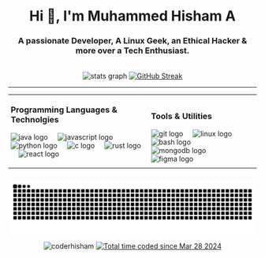 <h1 align="center">Hi 👋, I'm Muhammed Hisham A</h1>
<h3 align="center">A passionate Developer, A Linux Geek, an Ethical Hacker & more over a Tech Enthusiast.</h3>
<br>

<div align="center">
  <img src="https://github-readme-stats.vercel.app/api?username=coderhisham&hide_title=false&hide_rank=false&show_icons=true&include_all_commits=true&count_private=true&disable_animations=false&theme=blue-green&locale=en&hide_border=false&order=1" height="150" alt="stats graph" width="500" />
  <a href="https://git.io/streak-stats"><img src="https://streak-stats.demolab.com?user=coderhisham&theme=blue-green" height="150" alt="GitHub Streak" width="500"/></a>
</div>

<hr>
<div id="image-table" align="center">
    <table>
        <tr>
            <td style="padding:5px">
              <h3 style="margin-top: 0px; paddding-top:0px;">Programming Languages &amp; Technolgies</h3>
                 <img src="https://cdn.jsdelivr.net/gh/devicons/devicon/icons/java/java-original.svg" height="40" alt="java logo"  />
  <img width="12" />
  <img src="https://cdn.jsdelivr.net/gh/devicons/devicon/icons/javascript/javascript-original.svg" height="40" alt="javascript logo"  />
  <img width="12" />
  <img src="https://cdn.jsdelivr.net/gh/devicons/devicon/icons/python/python-original.svg" height="40" alt="python logo"  />
  <img width="12" />
  <img src="https://cdn.jsdelivr.net/gh/devicons/devicon/icons/c/c-original.svg" height="40" alt="c logo"  />
  <img width="12" />
  <img src="https://cdn.simpleicons.org/rust/ffffff" height="40" alt="rust logo"/>
  <img width="12" />
  <img src="https://cdn.jsdelivr.net/gh/devicons/devicon/icons/react/react-original.svg" height="40" alt="react logo"  />
  <img width="12" />
            </td>
            <td style="padding:10px">
              <h3>Tools & Utilities</h3>
               <img src="https://cdn.jsdelivr.net/gh/devicons/devicon/icons/git/git-original.svg" height="40" alt="git logo"  />
               <img width="12" />
  <img src="https://cdn.jsdelivr.net/gh/devicons/devicon/icons/linux/linux-original.svg" height="40" alt="linux logo"  />
  <img width="12" />
  <img src="https://cdn.jsdelivr.net/gh/devicons/devicon/icons/bash/bash-original.svg" height="40" alt="bash logo"  />
  <img width="12" />
  <img src="https://cdn.jsdelivr.net/gh/devicons/devicon/icons/mongodb/mongodb-original.svg" height="40" alt="mongodb logo"  />
  <img width="12" />
  <img src="https://cdn.jsdelivr.net/gh/devicons/devicon/icons/figma/figma-original.svg" height="40" alt="figma logo"  />
            </td>
        </tr>
    </table>
</div>

###
<div align="center"><img src="https://raw.githubusercontent.com/coderhisham/coderhisham/output/snake.svg" alt="Snake animation" /></div>

<p align="center"> <img src="https://komarev.com/ghpvc/?username=coderhisham&label=Profile%20views&color=0e75b6&style=flat" alt="coderhisham" /> <a href="https://wakatime.com/@018e82dc-399b-4b20-a496-79b1527d0a44"><img src="https://wakatime.com/badge/user/018e82dc-399b-4b20-a496-79b1527d0a44.svg" alt="Total time coded since Mar 28 2024" /></a> </p>



</div>

